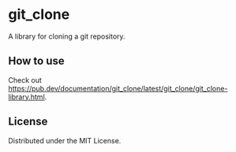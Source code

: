 # git_clone

A library for cloning a git repository.

## How to use

Check out <https://pub.dev/documentation/git_clone/latest/git_clone/git_clone-library.html>.

## License

Distributed under the MIT License.
